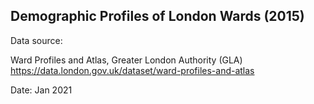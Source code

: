 ## Demographic Profiles of London Wards (2015)

Data source: 

Ward Profiles and Atlas, Greater London Authority (GLA) https://data.london.gov.uk/dataset/ward-profiles-and-atlas

Date: Jan 2021
